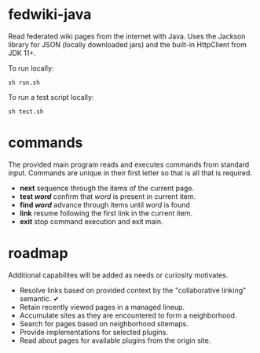 # fedwiki-java

Read federated wiki pages from the internet with Java. Uses the Jackson library
for JSON (locally downloaded jars) and the built-in HttpClient from JDK 11+.

To run locally:

```
sh run.sh
```

To run a test script locally:

```
sh test.sh
```

# commands

The provided main program reads and executes commands from standard input.
Commands are unique in their first letter so that is all that is required.

- __next__ sequence through the items of the current page.
- __test *word*__ confirm that *word* is present in current item.
- __find *word*__ advance through items until *word* is found
- __link__ resume following the first link in the current item.
- __exit__ stop command execution and exit main.

# roadmap

Additional capabilites will be added as needs or curiosity motivates.

- Resolve links based on provided context by the "collaborative linking" semantic. ✔︎
- Retain recently viewed pages in a managed lineup.
- Accumulate sites as they are encountered to form a neighborhood.
- Search for pages based on neighborhood sitemaps.
- Provide implementations for selected plugins.
- Read about pages for available plugins from the origin site.
